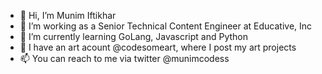 - 👋 Hi, I’m Munim Iftikhar
- 👀 I’m working as a Senior Technical Content Engineer at Educative, Inc
- 🌱 I’m currently learning GoLang, Javascript and Python
- 💞️ I have an art acount @codesomeart, where I post my art projects 
- 📫 You can reach to me via twitter @munimcodess

<!---
MunimIftikhar/MunimIftikhar is a ✨ special ✨ repository because its `README.md` (this file) appears on your GitHub profile.
You can click the Preview link to take a look at your changes.
--->
